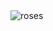 <img src=https://user-images.githubusercontent.com/99137811/180053024-1654d63c-0bcd-4205-8d49-17a43bee131a.jpg alt='roses' />


